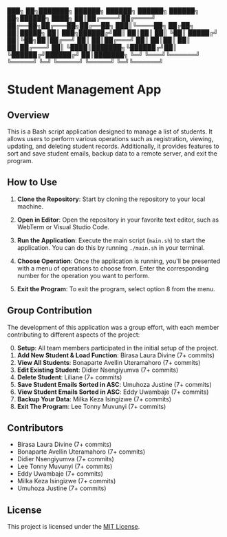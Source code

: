 ███╗   ██╗███████╗ ██████╗ ██████╗  ██████╗ ██████╗      ██╗██████╗ 
████╗  ██║██╔════╝██╔════╝ ██╔══██╗██╔═══██╗██╔══██╗    ███║╚════██╗
██╔██╗ ██║█████╗  ██║  ███╗██████╔╝██║   ██║██║  ██║    ╚██║ █████╔╝
██║╚██╗██║██╔══╝  ██║   ██║██╔═══╝ ██║   ██║██║  ██║     ██║██╔═══╝ 
██║ ╚████║███████╗╚██████╔╝██║     ╚██████╔╝██████╔╝     ██║███████╗
╚═╝  ╚═══╝╚══════╝ ╚═════╝ ╚═╝      ╚═════╝ ╚═════╝      ╚═╝╚══════╝

# Student Management App

## Overview

This is a Bash script application designed to manage a list of students. It allows users to perform various operations such as registration, viewing, updating, and deleting student records. Additionally, it provides features to sort and save student emails, backup data to a remote server, and exit the program.

## How to Use

1. **Clone the Repository**: Start by cloning the repository to your local machine.

2. **Open in Editor**: Open the repository in your favorite text editor, such as WebTerm or Visual Studio Code.

3. **Run the Application**: Execute the main script (`main.sh`) to start the application. You can do this by running `./main.sh` in your terminal.

4. **Choose Operation**: Once the application is running, you'll be presented with a menu of operations to choose from. Enter the corresponding number for the operation you want to perform.

5. **Exit the Program**: To exit the program, select option 8 from the menu.

## Group Contribution

The development of this application was a group effort, with each member contributing to different aspects of the project:

0. **Setup**: All team members participated in the initial setup of the project.
1. **Add New Student & Load Function**: Birasa Laura Divine (7+ commits)
2. **View All Students**: Bonaparte Avellin Uteramahoro (7+ commits)
3. **Edit Existing Student**: Didier Nsengiyumva (7+ commits)
4. **Delete Student**: Liliane (7+ commits)
5. **Save Student Emails Sorted in ASC**: Umuhoza Justine (7+ commits)
6. **View Student Emails Sorted in ASC**: Eddy Uwambaje (7+ commits)
7. **Backup Your Data**: Milka Keza Isingizwe (7+ commits)
8. **Exit The Program**: Lee Tonny Muvunyi (7+ commits)

## Contributors

- Birasa Laura Divine (7+ commits)
- Bonaparte Avellin Uteramahoro (7+ commits)
- Didier Nsengiyumva (7+ commits)
- Lee Tonny Muvunyi (7+ commits)
- Eddy Uwambaje (7+ commits)
- Milka Keza Isingizwe (7+ commits)
- Umuhoza Justine (7+ commits)


## License

This project is licensed under the [MIT License](LICENSE).
